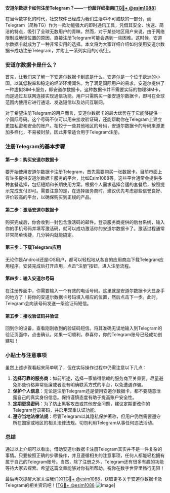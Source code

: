 **安道尔数据卡如何注册Telegram？——一份超详细指南[[TG💪+ @esim1088](https://t.me/s/esim1088)]**

在当今数字化的时代，社交软件已经成为我们生活中不可或缺的一部分，而Telegram（简称TG）作为一款功能强大的即时通讯工具，凭借其安全、快速、简洁的特点，吸引了全球无数用户的青睐。然而，对于某些地区用户来说，由于网络限制或地理位置的原因，直接注册Telegram可能会遇到一些困难。这时候，安道尔数据卡就成为了一种非常实用的选择。本文将为大家详细介绍如何使用安道尔数据卡成功注册Telegram，并附上一系列实用的小贴士。

### 安道尔数据卡是什么？

首先，让我们来了解一下安道尔数据卡到底是什么。安道尔是一个位于欧洲的小国，以其低税率和稳定的经济环境闻名。为了满足国际用户的需求，安道尔提供了一种虚拟SIM卡服务，即安道尔数据卡。这种数据卡并不需要实际的物理SIM卡，而是通过互联网连接实现通信功能。用户只需购买一张安道尔数据卡，即可在全球范围内使用它进行通话、发送短信以及访问互联网。

对于希望注册Telegram的用户而言，安道尔数据卡的最大优势在于它能够提供一个国际号码。这个号码不仅可以用来接收验证码，还能帮助你在Telegram上建立更加私密和安全的账户。相较于一些其他地区的号码，安道尔数据卡的号码来源更加多样化，不易被封禁，因此非常适合用于Telegram注册。

### 注册Telegram的基本步骤

#### 第一步：购买安道尔数据卡
要开始使用安道尔数据卡注册Telegram，首先需要购买一张数据卡。目前市面上有许多提供安道尔数据卡服务的平台，比如Esim1088等。这些平台通常会提供多种套餐选择，包括短期和长期使用方案。根据个人需求选择合适的套餐后，按照提示完成支付即可。需要注意的是，在选择服务商时，建议优先考虑那些信誉良好、评价较高的平台，以确保购买到正规的产品。

#### 第二步：激活安道尔数据卡
购买完成后，你会收到一封包含激活码的邮件。登录服务商提供的后台系统，输入你的手机号码并填写激活码，就可以成功激活你的安道尔数据卡了。激活过程通常非常简单快捷，几分钟内就能搞定。

#### 第三步：下载Telegram应用
无论你是Android还是iOS用户，都可以轻松地从各自的应用商店下载Telegram应用程序。安装完成后打开应用，点击“注册”按钮，进入注册流程。

#### 第四步：输入安道尔号码
在注册界面中，你需要输入一个有效的电话号码。这里就是安道尔数据卡大显身手的地方了！将你的安道尔数据卡号码填入相应的位置，然后点击下一步。此时，Telegram会向该号码发送一条验证码短信。

#### 第五步：接收验证码并验证
回到你的设备，查看刚刚收到的验证码短信。将其准确无误地输入到Telegram的验证页面中，点击确认。如果一切顺利，恭喜你，你的Telegram账号已经成功创建啦！

### 小贴士与注意事项

虽然上述步骤看起来简单明了，但在实际操作过程中仍需注意以下几点：

1. **选择可靠的服务商**：如前所述，选择一家值得信赖的服务商至关重要。尽量避免那些价格异常低廉或者没有明确联系方式的平台，以免遭遇诈骗。
2. **保护个人信息**：无论是注册Telegram还是使用安道尔数据卡，都不要随意泄露自己的真实身份信息。保持谨慎态度有助于提高账户安全性。
3. **定期更换密码**：为了防止黑客攻击或其他安全问题，建议定期更改你的Telegram登录密码，并启用双重认证功能。
4. **遵守当地法律法规**：尽管Telegram以其隐私保护著称，但用户仍然需要遵守所在国家或地区的相关法律法规。切勿利用Telegram从事任何违法活动。

### 总结

通过以上介绍可以看出，借助安道尔数据卡注册Telegram其实并不是一件复杂的事情。只要按照正确的步骤操作，并且遵循相关的注意事项，任何人都能轻松拥有属于自己的Telegram账号。当然，除了注册之外，Telegram还有很多有趣的功能等待大家去探索。希望这篇文章能够对你有所帮助，祝你在数字世界里畅行无阻！

最后再次提醒大家关注我们的[TG💪+ @esim1088](https://t.me/s/esim1088)，获取更多关于安道尔数据卡及Telegram的相关资讯吧！[[TG💪+ @esim1088](https://t.me/s/esim1088) ![Image](https://i.postimg.cc/4NQfJmqS/Snipaste-2025-05-13-00-14-12.png)]